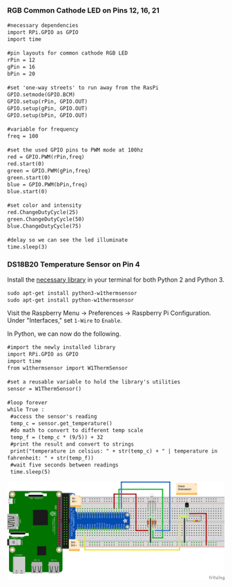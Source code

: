 ### RGB Common Cathode LED on Pins 12, 16, 21

```
#necessary dependencies
import RPi.GPIO as GPIO
import time

#pin layouts for common cathode RGB LED
rPin = 12
gPin = 16
bPin = 20
 
#set 'one-way streets' to run away from the RasPi
GPIO.setmode(GPIO.BCM)
GPIO.setup(rPin, GPIO.OUT)
GPIO.setup(gPin, GPIO.OUT)
GPIO.setup(bPin, GPIO.OUT)

#variable for frequency
freq = 100

#set the used GPIO pins to PWM mode at 100hz
red = GPIO.PWM(rPin,freq)
red.start(0)
green = GPIO.PWM(gPin,freq)
green.start(0)
blue = GPIO.PWM(bPin,freq)
blue.start(0)

#set color and intensity
red.ChangeDutyCycle(25)
green.ChangeDutyCycle(50)
blue.ChangeDutyCycle(75)

#delay so we can see the led illuminate
time.sleep(3)

```

### DS18B20 Temperature Sensor on Pin 4 

Install the [necessary library](https://github.com/timofurrer/w1thermsensor) in your terminal for both Python 2 and Python 3.

```
sudo apt-get install python3-w1thermsensor
sudo apt-get install python-w1thermsensor
```
Visit the Raspberry Menu -> Preferences -> Raspberry Pi Configuration. Under "Interfaces," set `1-Wire` to `Enable`.

In Python, we can now do the following.

```
#import the newly installed library
import RPi.GPIO as GPIO
import time
from w1thermsensor import W1ThermSensor

#set a reusable variable to hold the library's utilities
sensor = W1ThermSensor()

#loop forever
while True :
 #access the sensor's reading
 temp_c = sensor.get_temperature()
 #do math to convert to different temp scale
 temp_f = (temp_c * (9/5)) + 32
 #print the result and convert to strings
 print("temperature in celsius: " + str(temp_c) + " | temperature in fahrenheit: " + str(temp_f))
 #wait five seconds between readings
 time.sleep(5)
```

![rgb led and ds18b20 temp sensor](rgb_led_bb.png)

